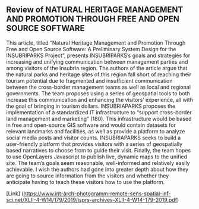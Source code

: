 ## Review of NATURAL HERITAGE MANAGEMENT AND PROMOTION THROUGH FREE AND OPEN SOURCE SOFTWARE
This article, titled “Natural Heritage Management and Promotion Through Free and Open Source Software: A Preliminary System Design for the INSUBRIPARKS Project”, presents INSUBRIPARKS’s goals and strategies for increasing and unifying communication between management parties and among visitors of the Insubria region. The authors of the article argue that the natural parks and heritage sites of this region fall short of reaching their tourism potential due to fragmented and insufficient communication between the cross-border management teams as well as local and regional governments. The team proposes using a series of geospatial tools to both increase this communication and enhancing the visitors’ experience, all with the goal of bringing in tourism dollars.
INSUBRIAPARKS proposes the implementation of a standardized IT infrastructure to “support cross-border land management and marketing” (180). This infrastructure would be based in free and open-source GIS software and would contain datasets for relevant landmarks and facilities, as well as provide a platform to analyze social media posts and visitor counts. INSUBRIAPARKS seeks to build a user-friendly platform that provides visitors with a series of geospatially based narratives to choose from to guide their visit. Finally, the team hopes to use OpenLayers Javascript to publish live, dynamic maps to the unified site. 
The team’s goals seem reasonable, well-informed and relatively easily achievable. I wish the authors had gone into greater depth about how they are going to source information from the visitors and whether they anticipate having to teach these visitors how to use the platform. 

[Link] (https://www.int-arch-photogramm-remote-sens-spatial-inf-sci.net/XLII-4-W14/179/2019/isprs-archives-XLII-4-W14-179-2019.pdf)
